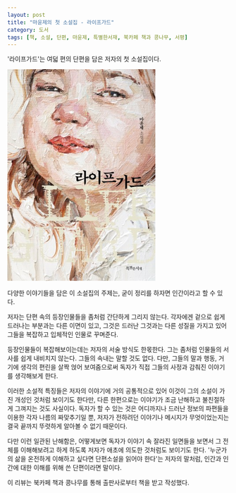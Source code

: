 ```yaml
---
layout: post
title: "마윤제의 첫 소설집 - 라이프가드"
category: 도서
tags: [책, 소설, 단편, 마윤제, 특별한서재, 북카페 책과 콩나무, 서평]
---
```


'라이프가드'는
여덟 편의 단편을 담은 저자의 첫 소설집이다.

![표지](/images/book/life-guard-book-h480.jpg)

다양한 이야기들을 담은 이 소설집의 주제는,
굳이 정리를 하자면 인간이라고 할 수 있다.

저자는 단편 속의 등장인물들을 좀처럼 간단하게 그리지 않는다.
각자에겐 겉으로 쉽게 드러나는 부분과는 다른 이면이 있고,
그것은 드러난 그것과는 다른 성질을 가지고 있어
그들을 복잡하고 입체적인 인물로 꾸며준다.

등장인물들이 복잡해보이는데는 저자의 서술 방식도 한몫한다.
그는 좀처럼 인물들의 서사를 쉽게 내비치지 않는다.
그들의 속내는 말할 것도 없다.
다만, 그들의 말과 행동, 거기에 생각의 편린을 살짝 얹어 보여줌으로써
독자가 직접 그들의 사정과 감춰진 이야기를 생각해보게 한다.

이러한 소설적 특징들은 저자의 이야기에 거의 공통적으로 있어
이것이 그의 소설이 가진 개성인 것처럼 보이기도 한다만,
다른 한편으로는 이야기가 조금 난해하고 불친절하게 그껴지는 것도 사실이다.
독자가 할 수 있는 것은 어디까지나 드러난 정보의 파편들을 이용한 각자 나름의 짜맞추기일 뿐,
저자가 전하려던 이야기나 메시지가 무엇이었는지는
결국 끝까지 뚜렷하게 알아볼 수 없기 때문이다.

다만 이런 일관된 난해함은,
어떻게보면 독자가 이야기 속 잘라진 일면들을 보면서 그 전체를 이해해보려고 하게 하도록
저자가 애초에 의도한 것처럼도 보이기도 한다.
'누군가의 삶을 온전하게 이해하고 싶다면 단편소설을 읽어야 한다'는 저자의 말처럼,
인간과 인간에 대한 이해를 위해 쓴 단편이라면 말이다.



<div class="im im-info">
이 리뷰는 북카페 책과 콩나무를 통해 출판사로부터 책을 받고 작성했다.
</div>
